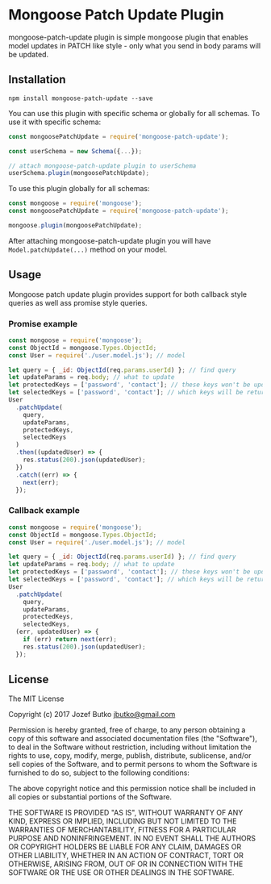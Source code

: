 Mongoose Patch Update Plugin
=========

mongoose-patch-update plugin is simple mongoose plugin that enables model updates in PATCH like style - only what you send in body params will be updated.

## Installation
```
npm install mongoose-patch-update --save
```

You can use this plugin with specific schema or globally for all schemas.
To use it with specific schema:
```javascript
const mongoosePatchUpdate = require('mongoose-patch-update');

const userSchema = new Schema({...});

// attach mongoose-patch-update plugin to userSchema
userSchema.plugin(mongoosePatchUpdate);
```

To use this plugin globally for all schemas:
```javascript
const mongoose = require('mongoose');
const mongoosePatchUpdate = require('mongoose-patch-update');

mongoose.plugin(mongoosePatchUpdate);
```
After attaching mongoose-patch-update plugin you will have `Model.patchUpdate(...)` method on your model.


## Usage

Mongoose patch update plugin provides support for both callback style queries as well ass promise style queries.

### Promise example
```javascript
const mongoose = require('mongoose');
const ObjectId = mongoose.Types.ObjectId;
const User = require('./user.model.js'); // model

let query = { _id: ObjectId(req.params.userId) }; // find query
let updateParams = req.body; // what to update
let protectedKeys = ['password', 'contact']; // these keys won't be updatable
let selectedKeys = ['password', 'contact']; // which keys will be returned after successful update
User
  .patchUpdate(
    query,
    updateParams,
    protectedKeys,
    selectedKeys
  )
  .then((updatedUser) => {
    res.status(200).json(updatedUser);
  })
  .catch((err) => {
    next(err);
  });

```

### Callback example
```javascript
const mongoose = require('mongoose');
const ObjectId = mongoose.Types.ObjectId;
const User = require('./user.model.js'); // model

let query = { _id: ObjectId(req.params.userId) }; // find query
let updateParams = req.body; // what to update
let protectedKeys = ['password', 'contact']; // these keys won't be updatable
let selectedKeys = ['password', 'contact']; // which keys will be returned after successful update
User
  .patchUpdate(
    query,
    updateParams,
    protectedKeys,
    selectedKeys,
  (err, updatedUser) => {
    if (err) return next(err);
    res.status(200).json(updatedUser);
  });

```

## License

The MIT License

Copyright (c) 2017 Jozef Butko <jbutko@gmail.com>

Permission is hereby granted, free of charge, to any person obtaining a copy of this software and associated documentation files (the "Software"), to deal in the Software without restriction, including without limitation the rights to use, copy, modify, merge, publish, distribute, sublicense, and/or sell copies of the Software, and to permit persons to whom the Software is furnished to do so, subject to the following conditions:

The above copyright notice and this permission notice shall be included in all copies or substantial portions of the Software.

THE SOFTWARE IS PROVIDED "AS IS", WITHOUT WARRANTY OF ANY KIND, EXPRESS OR IMPLIED, INCLUDING BUT NOT LIMITED TO THE WARRANTIES OF MERCHANTABILITY, FITNESS FOR A PARTICULAR PURPOSE AND NONINFRINGEMENT. IN NO EVENT SHALL THE AUTHORS OR COPYRIGHT HOLDERS BE LIABLE FOR ANY CLAIM, DAMAGES OR OTHER LIABILITY, WHETHER IN AN ACTION OF CONTRACT, TORT OR OTHERWISE, ARISING FROM, OUT OF OR IN CONNECTION WITH THE SOFTWARE OR THE USE OR OTHER DEALINGS IN THE SOFTWARE.
